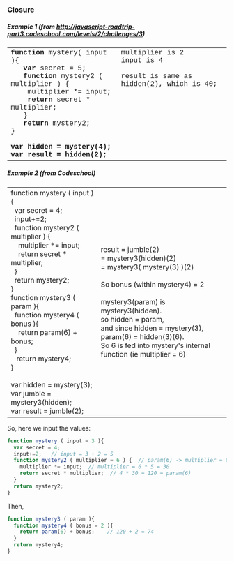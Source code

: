 ### Closure

##### Example 1 (from http://javascript-roadtrip-part3.codeschool.com/levels/2/challenges/3)

<table style="font-family:Consolas, 'Liberation Mono'">
  <tbody>
    <tr style="vertical-align:top;">
      <td>
        <b>function</b> mystery( input ){<br/>
        &nbsp;&nbsp;&nbsp;<b>var</b> secret = 5;<br/>
        &nbsp;&nbsp;&nbsp;<b>function</b> mystery2 ( multiplier ) {<br/>
        &nbsp;&nbsp;&nbsp;&nbsp;multiplier *= input;<br/>
        &nbsp;&nbsp;&nbsp;&nbsp;<b>return</b> secret * multiplier;<br/>
        &nbsp;&nbsp;&nbsp;}<br/>
        &nbsp;&nbsp;&nbsp;<b>return </b>mystery2;<br/>
        }<br/>
        <br/>
        <b>var hidden = mystery(4);<br/>var result  = hidden(2);</b>
      </td>
      <td>multiplier is 2 <br/>input is 4 <br /><br/>
      result is same as hidden(2), which is 40;
      </td>
    </tr>
  </tbody>
</table>


##### Example 2 (from Codeschool)
<table>
  <tbody>
    <tr>
      <td>
        function mystery ( input ){  <br/>
         &nbsp;&nbsp;var secret = 4;  <br/>
         &nbsp;&nbsp;input+=2;  <br/>
         &nbsp;&nbsp;function mystery2 ( multiplier ) {   <br/>
            &nbsp;&nbsp;&nbsp;&nbsp;multiplier *= input;  <br/>
            &nbsp;&nbsp;&nbsp;&nbsp;return secret * multiplier;  <br/>
          &nbsp;&nbsp;}  <br/>
          &nbsp;&nbsp;return mystery2;  <br/>
        }  <br/>
        function mystery3 ( param ){  <br/>
          &nbsp;&nbsp;function mystery4 ( bonus ){  <br/>
            &nbsp;&nbsp;&nbsp;&nbsp;return param(6) + bonus;  <br/>
          &nbsp;&nbsp;}  <br/>
         &nbsp;&nbsp; return mystery4;  <br/>
        }
        <br/>
        <br/>
        var hidden = mystery(3);<br/>
        var jumble = mystery3(hidden);<br/>
        var result = jumble(2);<br/>
      </td>
      <td>
       result = jumble(2)<br />
       = mystery3(hidden)(2)<br />
       = mystery3( mystery(3) )(2)<br /><br />
       So bonus (within mystery4) = 2<br /><br />
       mystery3(param) is mystery3(hidden).<br />so hidden = param, <br/>and since hidden = mystery(3),<br/> param(6) = hidden(3)(6).<br/>So 6 is fed into mystery's internal function (ie multiplier = 6)<br />
      </td>
    </tr>
  </tbody>
</table>

So, here we input the values:

```javascript
function mystery ( input = 3 ){
  var secret = 4;
  input+=2;   // input = 3 + 2 = 5
  function mystery2 ( multiplier = 6 ) {  // param(6) -> multiplier = 6
    multiplier *= input;  // multiplier = 6 * 5 = 30
    return secret * multiplier;  // 4 * 30 = 120 = param(6)
  }
  return mystery2;
}
```
Then,

```javascript
function mystery3 ( param ){
  function mystery4 ( bonus = 2 ){
    return param(6) + bonus;    // 120 + 2 = 74
  }
  return mystery4;
}
```